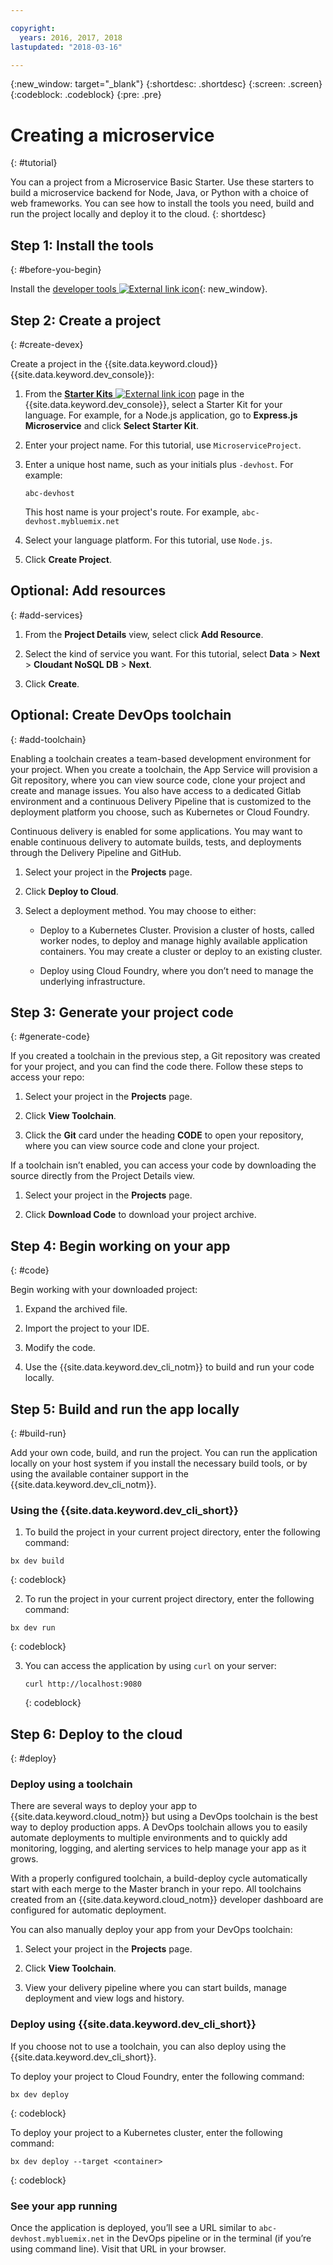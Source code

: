```yaml
---

copyright:
  years: 2016, 2017, 2018
lastupdated: "2018-03-16"

---
```


{:new_window: target="_blank"}
{:shortdesc: .shortdesc}
{:screen: .screen}
{:codeblock: .codeblock}
{:pre: .pre}

# Creating a microservice
{: #tutorial}

You can a project from a Microservice Basic Starter. Use these starters to build a microservice backend for Node, Java, or Python with a choice of web frameworks. You can see how to install the tools you need, build and run the project locally and deploy it to the cloud.
{: shortdesc}

## Step 1: Install the tools
{: #before-you-begin}

Install the [developer tools ![External link icon](../../icons/launch-glyph.svg "External link icon")](https://github.com/IBM-Bluemix/ibm-cloud-developer-tools){: new_window}.

## Step 2: Create a project
{: #create-devex}

Create a project in the {{site.data.keyword.cloud}} {{site.data.keyword.dev_console}}:

1. From the [**Starter Kits** ![External link icon](../../icons/launch-glyph.svg "External link icon")](https://console.ng.bluemix.net/developer/appservice/starter-kits/) page in the {{site.data.keyword.dev_console}}, select a Starter Kit for your language. For example, for a Node.js application, go to **Express.js Microservice** and click **Select Starter Kit**.

2. Enter your project name. For this tutorial, use `MicroserviceProject`.   

3. Enter a unique host name, such as your initials plus `-devhost`. For example:

	```
	abc-devhost
	```

	This host name is your project's route. For example, `abc-devhost.mybluemix.net`

4. Select your language platform. For this tutorial, use `Node.js`.

5. Click **Create Project**.

## Optional: Add resources
{: #add-services}

1. From the **Project Details** view, select click **Add Resource**.

2. Select the kind of service you want. For this tutorial, select **Data** > **Next** > **Cloudant NoSQL DB** > **Next**.

4. Click **Create**.

## Optional: Create DevOps toolchain
{: #add-toolchain}

Enabling a toolchain creates a team-based development environment for your project. When you create a toolchain, the App Service will provision a Git repository, where you can view source code, clone your project and create and manage issues. You also have access to a dedicated Gitlab environment and a continuous Delivery Pipeline that is customized to the deployment platform you choose, such as Kubernetes or Cloud Foundry.

Continuous delivery is enabled for some applications. You may want to enable continuous delivery to automate builds, tests, and deployments through the Delivery Pipeline and GitHub.

1. Select your project in the **Projects** page.

2. Click **Deploy to Cloud**.

3. Select a deployment method. You may choose to either:

	* Deploy to a Kubernetes Cluster. Provision a cluster of hosts, called worker nodes, to deploy and manage highly available application containers. You may create a cluster or deploy to an existing cluster.

	* Deploy using Cloud Foundry, where you don’t need to manage the underlying infrastructure.

## Step 3: Generate your project code
{: #generate-code}

If you created a toolchain in the previous step, a Git repository was created for your project, and you can find the code there. Follow these steps to access your repo:

1. Select your project in the **Projects** page.

2. Click **View Toolchain**.

3. Click the **Git** card under the heading **CODE** to open your repository, where you can view source code and clone your project.

If a toolchain isn’t enabled, you can access your code by downloading the source directly from the Project Details view.

1. Select your project in the **Projects** page.

2. Click **Download Code** to download your project archive.

## Step 4: Begin working on your app
{: #code}

Begin working with your downloaded project:

1. Expand the archived file.

2. Import the project to your IDE.

3. Modify the code.

4. Use the {{site.data.keyword.dev_cli_notm}} to build and run your code locally.


## Step 5: Build and run the app locally
{: #build-run}

Add your own code, build, and run the project. You can run the application locally on your host system if you install the necessary build tools, or by using the available container support in the {{site.data.keyword.dev_cli_notm}}.

### Using the {{site.data.keyword.dev_cli_short}}

1. To build the project in your current project directory, enter the following command:

  ```
  bx dev build
  ```
  {: codeblock}

2. To run the project in your current project directory, enter the following command:

  ```
  bx dev run
  ```
  {: codeblock}

3. You can access the application by using `curl` on your server:

	```
	curl http://localhost:9080
	```
	{: codeblock}


## Step 6: Deploy to the cloud
{: #deploy}

### Deploy using a toolchain
There are several ways to deploy your app to {{site.data.keyword.cloud_notm}} but using a DevOps toolchain is the best way to deploy production apps.  A DevOps toolchain allows you to easily automate deployments to multiple environments and to quickly add monitoring, logging, and alerting services to help manage your app as it grows.

With a properly configured toolchain, a build-deploy cycle automatically start with each merge to the Master branch in your repo. All toolchains created from an {{site.data.keyword.cloud_notm}} developer dashboard are configured for automatic deployment.

You can also manually deploy your app from your DevOps toolchain:

1. Select your project in the **Projects** page.

2. Click **View Toolchain**.

3. View your delivery pipeline where you can start builds, manage deployment and view logs and history.

### Deploy using {{site.data.keyword.dev_cli_short}}
If you choose not to use a toolchain, you can also deploy using the {{site.data.keyword.dev_cli_short}}.

To deploy your project to Cloud Foundry, enter the following command:

  ```
  bx dev deploy
  ```
  {: codeblock}

To deploy your project to a Kubernetes cluster, enter the following command:

```
bx dev deploy --target <container>
```
{: codeblock}

### See your app running
Once the application is deployed, you’ll see a URL similar to `abc-devhost.mybluemix.net` in the DevOps pipeline or in the terminal (if you’re using command line). Visit that URL in your browser.

